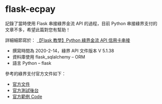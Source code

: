 # flask-ecpay

記錄了當時使用 Flask 串接綠界金流 API 的過程，目前 Python 串接綠界支付的文章不多，希望此篇對您有幫助！

詳細細節寫於：
[【Flask 教學】Python 綠界金流 API 信用卡串接](https://www.maxlist.xyz/2020/02/14/python-ecpay/)
* 撰寫時間為 2020-2-14，綠界 API 文件版本 V 5.1.38
* 資料庫使用 flask_sqlalchemy – ORM
* 語言 Python – flask

參考的綠界支付官方文件如下：

* [官方文件](https://www.ecpay.com.tw//Service/API_Dwnld#)
* [官方測試後台](https://vendor-stage.ecpay.com.tw/User/LogOn_Step1)
* [官方範例 Code](https://github.com/ECPay/ECPayAIO_Python/tree/master/sample)
